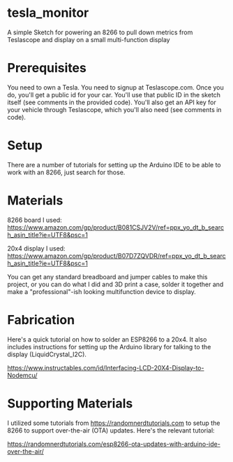 # tesla_monitor
A simple Sketch for powering an 8266 to pull down metrics from Teslascope and display on a small multi-function display

# Prerequisites

You need to own a Tesla. You need to signup at Teslascope.com. Once you do, you'll get a public id for your car. You'll use that public ID in the sketch itself (see comments in the provided code). You'll also get an API key for your vehicle through Teslascope, which you'll also need (see comments in code).

# Setup

There are a number of tutorials for setting up the Arduino IDE to be able to work with an 8266, just search for those.

# Materials

8266 board I used: https://www.amazon.com/gp/product/B081CSJV2V/ref=ppx_yo_dt_b_search_asin_title?ie=UTF8&psc=1

20x4 display I used: https://www.amazon.com/gp/product/B07D7ZQVDR/ref=ppx_yo_dt_b_search_asin_title?ie=UTF8&psc=1

You can get any standard breadboard and jumper cables to make this project, or you can do what I did and 3D print a case, solder it together and make a "professional"-ish looking multifunction device to display.

# Fabrication

Here's a quick tutorial on how to solder an ESP8266 to a 20x4. It also includes instructions for setting up the Arduino library for talking to the display (LiquidCrystal_I2C).

https://www.instructables.com/id/Interfacing-LCD-20X4-Display-to-Nodemcu/

# Supporting Materials

I utilized some tutorials from https://randomnerdtutorials.com to setup the 8266 to support over-the-air (OTA) updates. Here's the relevant tutorial:

https://randomnerdtutorials.com/esp8266-ota-updates-with-arduino-ide-over-the-air/



